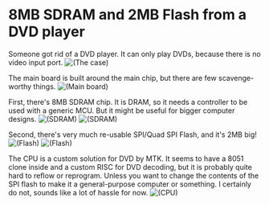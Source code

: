# 8MB SDRAM and 2MB Flash from a DVD player


Someone got rid of a DVD player. It can only play DVDs, because there is no video input port.
![(The case)](01_dvd.jpg)

The main board is built around the main chip, but there are few scavenge-worthy things.
![(Main board)](02_main.jpg)

First, there's 8MB SDRAM chip. It is DRAM, so it needs a controller to be used with a generic MCU. But it might be useful for bigger computer designs.
![(SDRAM)](03_ram.jpg)
![(SDRAM)](07_ram_pin.png)

Second, there's very much re-usable SPI/Quad SPI Flash, and it's 2MB big!
![(Flash)](04_flash.jpg)
![(Flash)](06_rom_pin.png)


The CPU is a custom solution for DVD by MTK. It seems to have a 8051 clone inside and a custom RISC for DVD decoding, but it is probably quite hard to reflow or reprogram. Unless you want to change the contents of the SPI flash to make it a general-purpose computer or something. I certainly do not, sounds like a lot of hassle for now.
![(CPU)](05_cpu.jpg)

